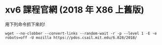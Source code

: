# xv6 課程官網 (2018 年 X86 上舊版)

用下列命令抓下來的!

```
wget --no-clobber --convert-links --random-wait -r -p --level 1 -E -e robots=off -U mozilla https://pdos.csail.mit.edu/6.828/2018/

```

